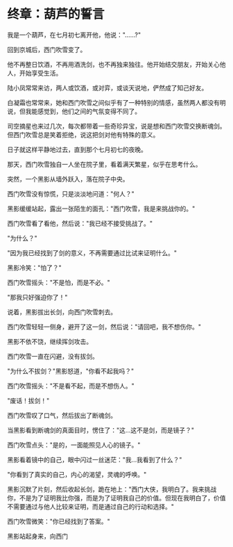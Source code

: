 # 终章：葫芦的誓言

我是一个葫芦，在七月初七离开他，他说："……?"

回到京城后，西门吹雪变了。

他不再整日饮酒，不再用酒洗剑，也不再独来独往。他开始结交朋友，开始关心他人，开始享受生活。

陆小凤常常来访，两人或饮酒，或对弈，或谈天说地，俨然成了知己好友。

白凝霜也常常来，她和西门吹雪之间似乎有了一种特别的情感，虽然两人都没有明说，但我能感觉到，他们之间的气氛变得不同了。

司空摘星也来过几次，每次都带着一些奇珍异宝，说是想和西门吹雪交换断魂剑。但西门吹雪总是笑着拒绝，说这把剑对他有特殊的意义。

日子就这样平静地过去，直到那个七月初七的夜晚。

那天，西门吹雪独自一人坐在院子里，看着满天繁星，似乎在思考什么。

突然，一个黑影从墙外跃入，落在院子中央。

西门吹雪没有惊慌，只是淡淡地问道："何人？"

黑影缓缓站起，露出一张陌生的面孔："西门吹雪，我是来挑战你的。"

西门吹雪看了看他，然后说："我已经不接受挑战了。"

"为什么？"

"因为我已经找到了剑的意义，不再需要通过比试来证明什么。"

黑影冷笑："怕了？"

西门吹雪摇头："不是怕，而是不必。"

"那我只好强迫你了！"

说着，黑影拔出长剑，向西门吹雪刺去。

西门吹雪轻轻一侧身，避开了这一剑，然后说："请回吧，我不想伤你。"

黑影不依不饶，继续挥剑攻击。

西门吹雪一直在闪避，没有拔剑。

"为什么不拔剑？"黑影怒道，"你看不起我吗？"

西门吹雪摇头："不是看不起，而是不想伤人。"

"废话！拔剑！"

西门吹雪叹了口气，然后拔出了断魂剑。

当黑影看到断魂剑的真面目时，愣住了："这...这不是剑，而是镜子？"

西门吹雪点头："是的，一面能照见人心的镜子。"

黑影看着镜中的自己，眼中闪过一丝迷茫："我...我看到了什么？"

"你看到了真实的自己，内心的渴望，灵魂的呼唤。"

黑影沉默了片刻，然后收起长剑，跪在地上："西门大侠，我明白了。我来挑战你，不是为了证明我比你强，而是为了证明我自己的价值。但现在我明白了，价值不需要通过与他人比较来证明，而是通过自己的行动和选择。"

西门吹雪微笑："你已经找到了答案。"

黑影站起身来，向西门